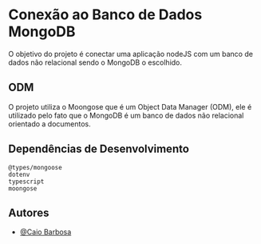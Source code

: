 # Conexão ao Banco de Dados MongoDB

O objetivo do projeto é conectar uma aplicação nodeJS com um banco de dados não relacional sendo o MongoDB o escolhido.

## ODM
 O projeto utiliza o Moongose que é um Object Data Manager (ODM), ele é utilizado pelo fato que o MongoDB é um banco de dados não relacional orientado a documentos.

## Dependências de Desenvolvimento

    @types/mongoose
    dotenv
    typescript
    moongose

## Autores
- [@Caio Barbosa](https://github.com/caiobarbosa881)